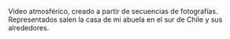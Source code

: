 
Video atmosférico, creado a partir de secuencias de fotografías.
Representados salen la casa de mi abuela en el sur de Chile y sus alrededores.
